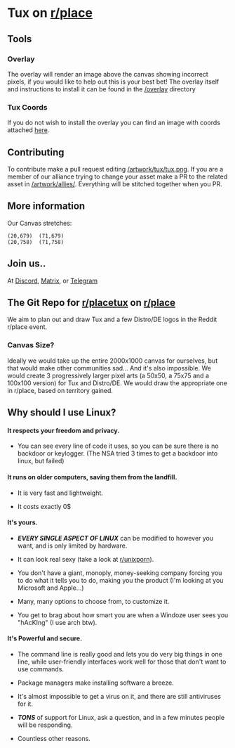 # Tux on [r/place](https://www.reddit.com/r/place/?cx=36&cy=736&px=12)

## Tools

### Overlay

The overlay will render an image above the canvas showing incorrect pixels, if you would like to help out this is your best bet!
The overlay itself and instructions to install it can be found in the [/overlay](https://github.com/r-PlaceTux/place_tux/tree/main/overlay) directory

### Tux Coords

If you do not wish to install the overlay you can find an image with coords attached [here](https://r-placetux.github.io/place_tux/tux_coords.png).

## Contributing

To contribute make a pull request editing [/artwork/tux/tux.png](https://github.com/r-PlaceTux/place_tux/blob/main/artwork/tux/tux.png). If you are a member of our alliance trying to change your asset make a PR to the related asset in [/artwork/allies/](https://github.com/r-PlaceTux/place_tux/tree/main/artwork/allies). Everything will be stitched together when you PR.

## More information

Our Canvas stretches:

```
(20,679)  (71,679)
(20,758)  (71,758)
```

## Join us..

At [Discord](https://discord.gg/cYB7GjWNp8), [Matrix](https://matrix.to/#/#placetux:matrix.org), or [Telegram](https://t.me/+ykZ9LXrdFJZkNzRh)

## The Git Repo for [r/placetux](https://reddit.com/r/placetux) on [r/place](https://reddit.com/r/place)

We aim to plan out and draw Tux and a few Distro/DE logos in the Reddit r/place event.

### Canvas Size?

Ideally we would take up the entire 2000x1000 canvas for ourselves, but that would make other communities sad... And it's also impossible. We would create 3 progressively larger pixel arts (a 50x50, a 75x75 and a 100x100 version) for Tux and Distro/DE. We would draw the appropriate one in r/place, based on territory gained.

## Why should I use Linux?

#### It respects your freedom and privacy.

- You can see every line of code it uses, so you can be sure there is no backdoor or keylogger. (The NSA tried 3 times to get a backdoor into linux, but failed)

#### It runs on older computers, saving them from the landfill.

- It is very fast and lightweight.

- It costs exactly 0$

#### It's yours.

- **_EVERY SINGLE ASPECT OF LINUX_** can be modified to however you want, and is only limited by hardware.

- It can look real sexy (take a look at [r/unixporn](https://reddit.com/r/unixporn/)).

- You don't have a giant, monoply, money-seeking company forcing you to do what it tells you to do, making you the product (I'm looking at you Microsoft and Apple...)

- Many, many options to choose from, to customize it.

- You get to brag about how smart you are when a Windoze user sees you "hAcKIng" (I use arch btw).

#### It's Powerful and secure.

- The command line is really good and lets you do very big things in one line, while user-friendly interfaces work well for those that don't want to use commands.

- Package managers make installing software a breeze.

- It's almost impossible to get a virus on it, and there are still antiviruses for it.

- **_TONS_** of support for Linux, ask a question, and in a few minutes people will be responding.

- Countless other reasons.
